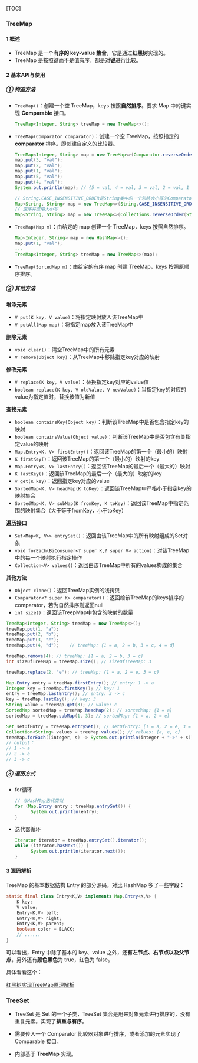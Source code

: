 [TOC]

### TreeMap

#### 1 概述

- TreeMap 是一个**有序的 key-value 集合**，它是通过**红黑树**实现的。
- TreeMap 是按照键而不是值有序，都是对**键**进行比较。



#### 2 基本API与使用

##### ① 构造方法

- `TreeMap()`：创建一个空 TreeMap，keys 按照**自然排序**。要求 Map 中的键实现 **Comparable** 接口。

    ```java
    TreeMap<Integer, String> treeMap = new TreeMap<>();
    ```

- `TreeMap(Comparator comparator)`：创建一个空 TreeMap，按照指定的 **comparator** 排序。即创建自定义的比较器。

    ```java
    TreeMap<Integer, String> map = new TreeMap<>(Comparator.reverseOrder());
    map.put(3, "val");
    map.put(2, "val");
    map.put(1, "val");
    map.put(5, "val");
    map.put(4, "val");
    System.out.println(map); // {5 = val, 4 = val, 3 = val, 2 = val, 1 = val} 逆序
    ```

    ```java
    // String.CASE_INSENSITIVE_ORDER是String类中的一个忽略大小写的Comparator
    Map<String, String> map = new TreeMap<>(String.CASE_INSENSITIVE_ORDER);
    // 逆序并忽略大小写
    Map<String, String> map = new TreeMap<>(Collections.reverseOrder(String.CASE_INSENSITIVE_ORDER));
    ```

- `TreeMap(Map m)`：由给定的 map 创建一个 TreeMap，keys 按照自然排序。

    ```java
    Map<Integer, String> map = new HashMap<>();
    map.put(1, "val");
    ...
    TreeMap<Integer, String> treeMap = new TreeMap<>(map);
    ```

- `TreeMap(SortedMap m)`：由给定的有序 map 创建 TreeMap，keys 按照原顺序排序。



##### ② 其他方法

**增添元素**

- `V put(K key, V value)`：将指定映射放入该TreeMap中
- `V putAll(Map map)`：将指定map放入该TreeMap中

**删除元素**

- `void clear()`：清空TreeMap中的所有元素
- `V remove(Object key)`：从TreeMap中移除指定key对应的映射

**修改元素**

- `V replace(K key, V value)`：替换指定key对应的value值
- `boolean replace(K key, V oldValue, V newValue)`：当指定key的对应的value为指定值时，替换该值为新值

**查找元素**

- `boolean containsKey(Object key)`：判断该TreeMap中是否包含指定key的映射
- `boolean containsValue(Object value)`：判断该TreeMap中是否包含有关指定value的映射
- `Map.Entry<K, V> firstEntry()`：返回该TreeMap的第一个（最小的）映射
- `K firstKey()`：返回该TreeMap的第一个（最小的）映射的key
- `Map.Entry<K, V> lastEntry()`：返回该TreeMap的最后一个（最大的）映射
- `K lastKey()`：返回该TreeMap的最后一个（最大的）映射的key
- `v get(K key)`：返回指定key对应的value
- `SortedMap<K, V> headMap(K toKey)`：返回该TreeMap中严格小于指定key的映射集合
- `SortedMap<K, V> subMap(K fromKey, K toKey)`：返回该TreeMap中指定范围的映射集合（大于等于fromKey，小于toKey）

**遍历接口**

- `Set<Map<K, V>> entrySet()`：返回由该TreeMap中的所有映射组成的Set对象
- `void forEach(BiConsumer<? super K,? super V> action)`：对该TreeMap中的每一个映射执行指定操作
- `Collection<V> values()`：返回由该TreeMap中所有的values构成的集合

**其他方法**

- `Object clone()`：返回TreeMap实例的浅拷贝
- `Comparator<? super K> comparator()`：返回给该TreeMap的keys排序的comparator，若为自然排序则返回null
- `int size()`：返回该TreepMap中包含的映射的数量

```java
TreeMap<Integer, String> treeMap = new TreeMap<>();
treeMap.put(1, "a");
treeMap.put(2, "b");
treeMap.put(3, "c");
treeMap.put(4, "d"); 	// treeMap: {1 = a, 2 = b, 3 = c, 4 = d}

treeMap.remove(4); // treeMap: {1 = a, 2 = b, 3 = c}
int sizeOfTreeMap = treeMap.size(); // sizeOfTreeMap: 3

treeMap.replace(2, "e"); // treeMap: {1 = a, 2 = e, 3 = c}

Map.Entry entry = treeMap.firstEntry(); // entry: 1 -> a
Integer key = treeMap.firstKey(); // key: 1
entry = treeMap.lastEntry(); // entry: 3 -> c
key = treeMap.lastKey(); // key: 3
String value = treeMap.get(3); // value: c
SortedMap sortedMap = treeMap.headMap(2); // sortedMap: {1 = a}
sortedMap = treeMap.subMap(1, 3); // sortedMap: {1 = a, 2 = e}

Set setOfEntry = treeMap.entrySet(); // setOfEntry: [1 = a, 2 = e, 3 = c]
Collection<String> values = treeMap.values(); // values: [a, e, c]
treeMap.forEach((integer, s) -> System.out.println(integer + "->" + s)); 
// output：
// 1 -> a
// 2 -> e
// 3 -> c
```

##### ③ 遍历方式

- for循环

    ```java
    // 与HashMap迭代类似
    for (Map.Entry entry : treeMap.entrySet()) {
          System.out.println(entry);
    }
    ```

- 迭代器循环

    ```java
    Iterator iterator = treeMap.entrySet().iterator();
    while (iterator.hasNext()) {
          System.out.println(iterator.next());
    }
    ```



#### 3 源码解析

TreeMap 的基本数据结构 Entry 的部分源码，对比 HashMap 多了一些字段：

```java
static final class Entry<K,V> implements Map.Entry<K,V> {
    K key;
    V value;
    Entry<K,V> left;
    Entry<K,V> right;
    Entry<K,V> parent;
    boolean color = BLACK;
    // ......
}
```

可以看出，Entry 中除了基本的 key、value  之外，还**有左节点、右节点以及父节点**，另外还有**颜色黑色**为 true，红色为 false。

具体看看这个：

[红黑树实现TreeMap原理解析](https://www.cnblogs.com/Joe-Go/p/10497115.html)





### TreeSet

- TreeSet 是 Set 的一个子类，TreeSet 集合是用来对象元素进行排序的，没有重复元素。实现了**排重与有序**。

- 需要传入一个 Comparator 比较器对象进行排序，或者添加的元素实现了 Comparable 接口。

- 内部基于 **TreeMap** 实现。

    





